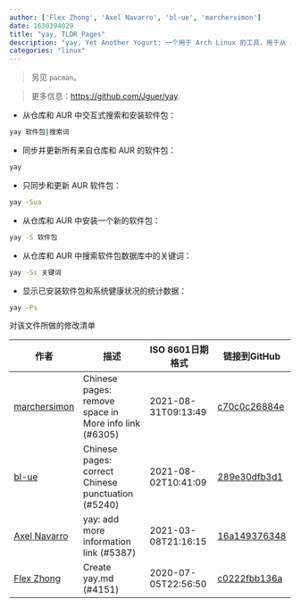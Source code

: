 ```yaml
---
author: ['Flex Zhong', 'Axel Navarro', 'bl-ue', 'marchersimon']
date: 1630394029
title: "yay, TLDR Pages"
description: "yay, Yet Another Yogurt: 一个用于 Arch Linux 的工具，用于从 Arch User Repository 中构建和安装软件包。"
categories: "linux"
---
```

> 另见 `pacman`。

> 更多信息：<https://github.com/Jguer/yay>.

- 从仓库和 AUR 中交互式搜索和安装软件包：

```bash
yay 软件包|搜索词
```

- 同步并更新所有来自仓库和 AUR 的软件包：

```bash
yay
```

- 只同步和更新 AUR 软件包：

```bash
yay -Sua
```

- 从仓库和 AUR 中安装一个新的软件包：

```bash
yay -S 软件包
```

- 从仓库和 AUR 中搜索软件包数据库中的关键词：

```bash
yay -Ss 关键词
```

- 显示已安装软件包和系统健康状况的统计数据：

```bash
yay -Ps
```
对该文件所做的修改清单


作者 | 描述 | ISO 8601日期格式 | 链接到GitHub
------|-----|-----|-----
[marchersimon](mailto:50295997+marchersimon@users.noreply.github.com) | Chinese pages: remove space in More info link (#6305) | 2021-08-31T09:13:49 | [c70c0c26884e](https://github.com/tldr-pages/tldr/commit/c70c0c26884ee74fabb640cd842d1e4c72d9df4b)
[bl-ue](mailto:54780737+bl-ue@users.noreply.github.com) | Chinese pages: correct Chinese punctuation (#5240) | 2021-08-02T10:41:09 | [289e30dfb3d1](https://github.com/tldr-pages/tldr/commit/289e30dfb3d1d73bade9e3610e12bfc90e9270ae)
[Axel Navarro](mailto:navarroaxel@gmail.com) | yay: add more information link (#5387) | 2021-03-08T21:16:15 | [16a149376348](https://github.com/tldr-pages/tldr/commit/16a149376348b5a91d473c9b064cd319727096b6)
[Flex Zhong](mailto:chungzh07@gmail.com) | Create yay.md (#4151) | 2020-07-05T22:56:50 | [c0222fbb136a](https://github.com/tldr-pages/tldr/commit/c0222fbb136af4b552144f7136217c4fa46a6b3c)

